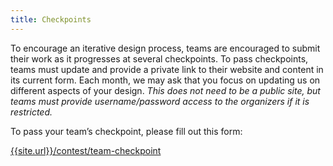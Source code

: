 ```yaml
---
title: Checkpoints
---
```


To encourage an iterative design process, teams are encouraged to submit their work as it progresses at several checkpoints. To pass checkpoints, teams must update and provide a private link to their website and content in its current form. Each month, we may ask that you focus on updating us on different aspects of your design. *This does not need to be a public site, but teams must provide username/password access to the organizers if it is restricted.*

To pass your team’s checkpoint, please fill out this form:

[{{site.url}}/contest/team-checkpoint]({{site.url}}/contest/team-checkpoint)

